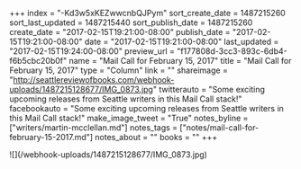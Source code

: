 +++
index = "-Kd3w5xKEZwwcnbQJPym"
sort_create_date = 1487215260
sort_last_updated = 1487215440
sort_publish_date = 1487215260
create_date = "2017-02-15T19:21:00-08:00"
publish_date = "2017-02-15T19:21:00-08:00"
date = "2017-02-15T19:21:00-08:00"
last_updated = "2017-02-15T19:24:00-08:00"
preview_url = "f177808d-3cc3-893c-6db4-f6b5cbc20b0f"
name = "Mail Call for February 15, 2017"
title = "Mail Call for February 15, 2017"
type = "Column"
link = ""
shareimage = "http://seattlereviewofbooks.com/webhook-uploads/1487215128677/IMG_0873.jpg"
twitterauto = "Some exciting upcoming releases from Seattle writers in this Mail Call stack!"
facebookauto = "Some exciting upcoming releases from Seattle writers in this Mail Call stack!"
make_image_tweet = "True"
notes_byline = ["writers/martin-mcclellan.md"]
notes_tags = ["notes/mail-call-for-february-15-2017.md"]
notes_about = ""
books = ""
+++
<p class="image">![](/webhook-uploads/1487215128677/IMG_0873.jpg)</p>